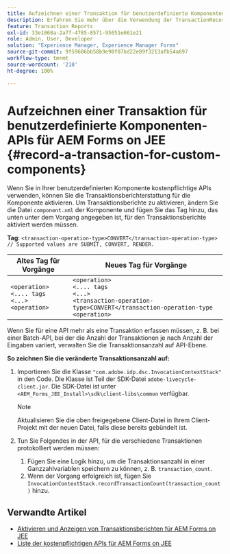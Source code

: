 ```yaml
---
title: Aufzeichnen einer Transaktion für benutzerdefinierte Komponenten-APIs für AEM Forms auf JEE.
description: Erfahren Sie mehr über die Verwendung der TransactionRecorder-API zum Aufzeichnen von Transaktionen für benutzerdefinierte Komponenten.
feature: Transaction Reports
exl-id: 33e1868a-2a7f-4785-8571-95651e661e21
role: Admin, User, Developer
solution: "Experience Manager, Experience Manager Forms"
source-git-commit: 9f59606bb58b9e90f07bd22e89f3213afb54a697
workflow-type: tm+mt
source-wordcount: '218'
ht-degree: 100%

---
```


# Aufzeichnen einer Transaktion für benutzerdefinierte Komponenten-APIs für AEM Forms on JEE {#record-a-transaction-for-custom-components}

Wenn Sie in Ihrer benutzerdefinierten Komponente kostenpflichtige APIs verwenden, können Sie die Transaktionsberichterstattung für die Komponente aktivieren. Um Transaktionsberichte zu aktivieren, ändern Sie die Datei `component.xml` der Komponente und fügen Sie das Tag hinzu, das unten unter dem Vorgang angegeben ist, für den Transaktionsberichte aktiviert werden müssen.

**Tag**: `<transaction-operation-type>CONVERT</transaction-operation-type> // Supported values are SUBMIT, CONVERT, RENDER.`

| Altes Tag für Vorgänge | Neues Tag für Vorgänge |
| ----------- | ----------- |
| `<operation>`<br> `<.... tags`<br>`<...>`<br>`<operation>` | `<operation>`<br> `<.... tags`<br>`<...>`<br>`<transaction-operation-type>CONVERT</transaction-operation-type`<br>`<operation>` |

Wenn Sie für eine API mehr als eine Transaktion erfassen müssen, z. B. bei einer Batch-API, bei der die Anzahl der Transaktionen je nach Anzahl der Eingaben variiert, verwalten Sie die Transaktionsanzahl auf API-Ebene.

**So zeichnen Sie die veränderte Transaktionsanzahl auf:**

1. Importieren Sie die Klasse `"com.adobe.idp.dsc.InvocationContextStack"` in den Code. Die Klasse ist Teil der SDK-Datei `adobe-livecycle-client.jar`. Die SDK-Datei ist unter `<AEM_Forms_JEE_Install>\sdk\client-libs\common` verfügbar.

   >[!NOTE]
   > Aktualisieren Sie die oben freigegebene Client-Datei in Ihrem Client-Projekt mit der neuen Datei, falls diese bereits gebündelt ist.

1. Tun Sie Folgendes in der API, für die verschiedene Transaktionen protokolliert werden müssen:
   1. Fügen Sie eine Logik hinzu, um die Transaktionsanzahl in einer Ganzzahlvariablen speichern zu können, z. B. `transaction_count`.
   1. Wenn der Vorgang erfolgreich ist, fügen Sie `InvocationContextStack.recordTransactionCount(transaction_count)` hinzu.

<!--For example, you can set count for your custom component by importing class `"com.adobe.idp.dsc.InvocationContextStack"` in the code available at `adobe-livecycle-client.jar`  and determine the transaction count basis API input/result and add (In this case we add count is equal to 3):
`InvocationContextStack.recordTransactionCount(<count>).` to 
`InvocationContextStack.recordTransactionCount(3)`.-->

## Verwandte Artikel

* [Aktivieren und Anzeigen von Transaktionsberichten für AEM Forms on JEE](/help/forms/using/transaction-report-overview-jee.md)
* [Liste der kostenpflichtigen APIs für AEM Forms on JEE](/help/forms/using/transaction-reports-billable-apis-jee.md)
